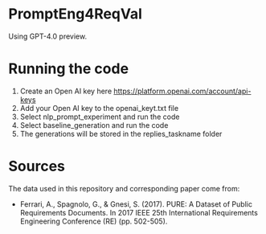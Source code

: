 # PromptEng4ReqVal
Using GPT-4.0 preview.

# Running the code
1. Create an Open AI key here https://platform.openai.com/account/api-keys 
2. Add your Open AI key to the openai_keyt.txt file
3. Select nlp_prompt_experiment and run the code
4. Select baseline_generation and run the code
5. The generations will be stored in the replies_taskname folder

# Sources
The data used in this repository and corresponding paper come from:
- Ferrari, A., Spagnolo, G., & Gnesi, S. (2017). PURE: A Dataset of Public Requirements Documents. In 2017 IEEE 25th International Requirements Engineering Conference (RE) (pp. 502-505).
